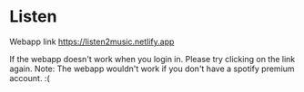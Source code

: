 # Listen
Webapp link
https://listen2music.netlify.app

If the webapp doesn't work when you login in. Please try clicking on the link again.
Note: The webapp wouldn't work if you don't have a spotify premium account. :(
